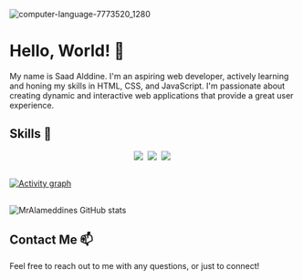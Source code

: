 ![computer-language-7773520_1280](https://github.com/MrAlameddine/MrAlameddine/assets/155602745/40cc80a2-0c88-4e73-91d5-2790053233ba)






# Hello, World! 👋

My name is Saad Alddine. I'm an aspiring web developer, actively learning and honing my skills in HTML, CSS, and JavaScript. I'm passionate about creating dynamic and interactive web applications that provide a great user experience.

## Skills 🚀

<p align='center'>
  <img src="https://img.shields.io/badge/code-javascript-informational?style=for-the-badge&logo=javascript&logoColor=white&color=2aa889"/>&nbsp;
  <img src="https://img.shields.io/badge/web-html-informational?style=for-the-badge&logo=html5&logoColor=white&color=2aa889"/>&nbsp;
  <img src="https://img.shields.io/badge/web-css-informational?style=for-the-badge&logo=css3&logoColor=white&color=2aa889"/>&nbsp;
</p>

    
##
    
[![Activity graph](https://github-readme-activity-graph.vercel.app/graph?username=MrAlameddine&theme=gotham&hide_border=true)](https://github.com/ashutosh00710/github-readme-activity-graph)


##

    
![MrAlameddines GitHub stats](https://github-readme-stats.vercel.app/api?username=MrAlameddine&count_private=true&show_icons=true&theme=noctis_minimus)



## Contact Me 📫
Feel free to reach out to me with any questions, or just to connect!



                                                   
